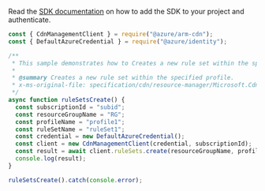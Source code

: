 Read the [SDK documentation](https://github.com/Azure/azure-sdk-for-js/blob/%40azure%2Farm-cdn_7.0.0/sdk/cdn/arm-cdn/README.md) on how to add the SDK to your project and authenticate.

```javascript
const { CdnManagementClient } = require("@azure/arm-cdn");
const { DefaultAzureCredential } = require("@azure/identity");

/**
 * This sample demonstrates how to Creates a new rule set within the specified profile.
 *
 * @summary Creates a new rule set within the specified profile.
 * x-ms-original-file: specification/cdn/resource-manager/Microsoft.Cdn/stable/2021-06-01/examples/RuleSets_Create.json
 */
async function ruleSetsCreate() {
  const subscriptionId = "subid";
  const resourceGroupName = "RG";
  const profileName = "profile1";
  const ruleSetName = "ruleSet1";
  const credential = new DefaultAzureCredential();
  const client = new CdnManagementClient(credential, subscriptionId);
  const result = await client.ruleSets.create(resourceGroupName, profileName, ruleSetName);
  console.log(result);
}

ruleSetsCreate().catch(console.error);
```
